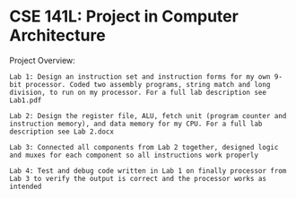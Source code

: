 # CSE 141L: Project in Computer Architecture

Project Overview: 

	Lab 1: Design an instruction set and instruction forms for my own 9-bit processor. Coded two assembly programs, string match and long division, to run on my processor. For a full lab description see Lab1.pdf

	Lab 2: Design the register file, ALU, fetch unit (program counter and instruction memory), and data memory for my CPU. For a full lab description see Lab 2.docx

	Lab 3: Connected all components from Lab 2 together, designed logic and muxes for each component so all instructions work properly

	Lab 4: Test and debug code written in Lab 1 on finally processor from Lab 3 to verify the output is correct and the processor works as intended
